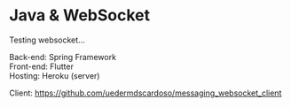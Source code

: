 # Java & WebSocket

Testing websocket...

Back-end:  Spring Framework <br />
Front-end: Flutter <br />
Hosting: Heroku (server)

Client: https://github.com/uedermdscardoso/messaging_websocket_client
